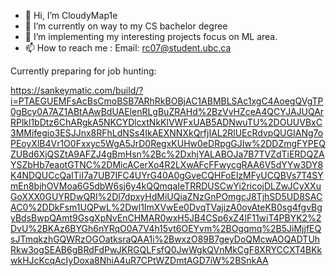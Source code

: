 - 👋 Hi, I’m CloudyMap1e
- 🌱 I’m currently on way to my CS bachelor degree
- 💞️ I’m implementing my interesting projects focus on ML area.
- 📫 How to reach me : Email: rc07@student.ubc.ca

<!---
Map1eUM/Map1eUM is a ✨ special ✨ repository because its `README.md` (this file) appears on your GitHub profile.
You can click the Preview link to take a look at your changes.
--->

Currently preparing for job hunting:

https://sankeymatic.com/build/?i=PTAEGUEMFsAcBsCmoBSB7ARhRkBOBjAC1ABMBLSAc1xgC4AoegQVgTP0gBcy0A7AZ1ABtAAwBdUAElenRLgBuZRAHd%2BzVvHZceA4QCYJAJUQArRPlkl1bDtz6ChARgkA5NKCYDlcxtNkKlVWFxUAB5ADNwuTU%2DOUUVBxC3MMifegio3ESJJnx8RFhLdNSs4IkAEXNNXkQrfjIAL2RlUEcRdvpQUGIANg7oPEoyXlB4Vr1O0Fxxyc5WgA5JrD0RegxKUHw0eDRpgGJIw%2DDZmgFYPEQZUBd6XjQSZtA9AFZJ4gBmHsn%2Bc%2DxhjYALABOJa7B7TVZdTiERDQZAYSZbHb7eaotGTNC%2DMicACerXo4R2LXwAFcFFwycgRAA6V5dYYw3DY8K4NDQUCcQaITiI7a7UB7IFC4UYrG40A0gGveCQHFoElzMFyUCQBVs7T4SYmEn8bjhOVMoa6G5dbW6sj6y4kQQmqaIeTRRDUSCwYi2ricojDLZwJCyXXuGoXXX0GUYRDwQRI%2Dl7dpxyHdMiUQiaZNzGnPOmgcJ8TjhSD5UD8SACAC0%2DDkFsm1UQPwL%2Dwl1ImXVwEe0DvqTVajizA0ovAteKB0sg4fgvBgyBdsBwpQAmt9GsgXpNvEnCHMAR0wxH5JB4CSp6xZ4IF11wiT4PBYK2%2DvU%2BKAz6BYGh6nYRqO0A7V4h15vt6OEYvm%2BOgqmq%2B5JiMjjfEQsJTmqkzhGQWRzOGOatksraQAA1i%2BwxzO89B7geyDoQMcwAOQADTUhRkw3ogSEAB6gBRdFdPwJKRGQLFsfQ0JwWgkQVnMkCgF8XRYCCXT4BKkwkHJcKcqAcIyDoxa8NhiA4uR7CPtWZDmtAGD7iW%2BSnkAA
